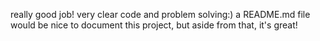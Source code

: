 really good job! very clear code and problem solving:) a README.md file would be nice to document this project, but aside from that, it's great!
